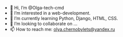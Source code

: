 - 👋 Hi, I’m @Olga-tech-cmd
- 👀 I’m interested in a web-development.
- 🌱 I’m currently learning Python, Django, HTML, CSS.
- 💞️ I’m looking to collaborate on ...
- 📫 How to reach me: olya.chernobylets@yandex.ru

<!---
Olga-tech-cmd/Olga-tech-cmd is a ✨ special ✨ repository because its `README.md` (this file) appears on your GitHub profile.
You can click the Preview link to take a look at your changes.
--->
